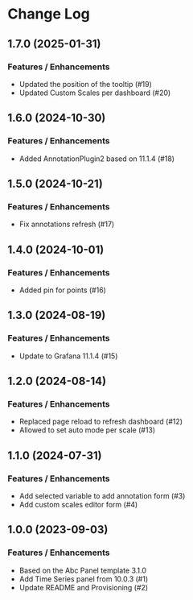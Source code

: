 # Change Log

## 1.7.0 (2025-01-31)

### Features / Enhancements

- Updated the position of the tooltip (#19)
- Updated Custom Scales per dashboard (#20)

## 1.6.0 (2024-10-30)

### Features / Enhancements

- Added AnnotationPlugin2 based on 11.1.4 (#18)

## 1.5.0 (2024-10-21)

### Features / Enhancements

- Fix annotations refresh (#17)

## 1.4.0 (2024-10-01)

### Features / Enhancements

- Added pin for points (#16)

## 1.3.0 (2024-08-19)

### Features / Enhancements

- Update to Grafana 11.1.4 (#15)

## 1.2.0 (2024-08-14)

### Features / Enhancements

- Replaced page reload to refresh dashboard (#12)
- Allowed to set auto mode per scale (#13)

## 1.1.0 (2024-07-31)

### Features / Enhancements

- Add selected variable to add annotation form (#3)
- Add custom scales editor form (#4)

## 1.0.0 (2023-09-03)

### Features / Enhancements

- Based on the Abc Panel template 3.1.0
- Add Time Series panel from 10.0.3 (#1)
- Update README and Provisioning (#2)
